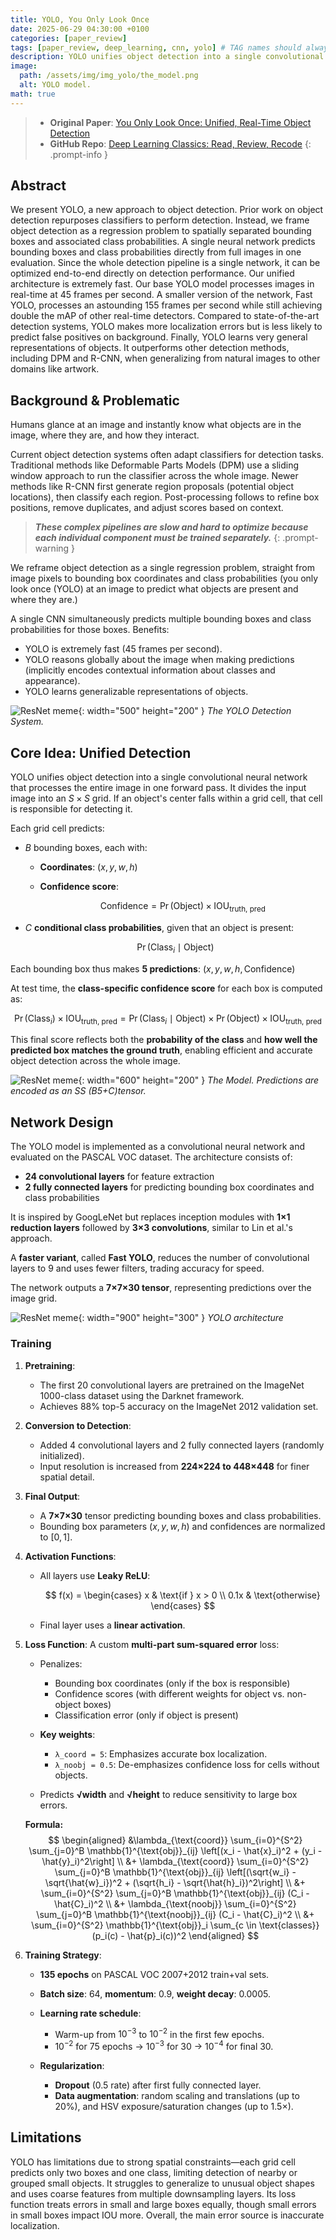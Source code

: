 ```yaml
---
title: YOLO, You Only Look Once
date: 2025-06-29 04:30:00 +0100
categories: [paper_review]
tags: [paper_review, deep_learning, cnn, yolo] # TAG names should always be lowercase
description: YOLO unifies object detection into a single convolutional neural network that processes the entire image in one forward pass.
image:
  path: /assets/img/img_yolo/the_model.png
  alt: YOLO model.
math: true
---
```



> - **Original Paper**: [You Only Look Once: Unified, Real-Time Object Detection](https://arxiv.org/abs/1506.02640)
> - **GitHub Repo**: [Deep Learning Classics: Read, Review, Recode](https://github.com/anyantudre/Deep_Learning_Classics)
{: .prompt-info }



## Abstract
We present YOLO, a new approach to object detection. Prior work on object detection repurposes classifiers to perform detection. Instead, we frame object detection as a regression problem to spatially separated bounding boxes and associated class probabilities. A single neural network predicts bounding boxes and class probabilities directly from full images in one evaluation. Since the whole detection pipeline is a single network, it can be optimized end-to-end directly on detection performance.
Our unified architecture is extremely fast. Our base YOLO model processes images in real-time at 45 frames per second. A smaller version of the network, Fast YOLO, processes an astounding 155 frames per second while still achieving double the mAP of other real-time detectors. Compared to state-of-the-art detection systems, YOLO makes more localization errors but is less likely to predict false positives on background. Finally, YOLO learns very general representations of objects. It outperforms other detection methods, including DPM and R-CNN, when generalizing from natural images to other domains like artwork.


## Background & Problematic
Humans glance at an image and instantly know what objects are in the image, where they are, and how they interact.

Current object detection systems often adapt classifiers for detection tasks. Traditional methods like Deformable Parts Models (DPM) use a sliding window approach to run the classifier across the whole image. Newer methods like R-CNN first generate region proposals (potential object locations), then classify each region. Post-processing follows to refine box positions, remove duplicates, and adjust scores based on context.

> ***These complex pipelines are slow and hard to optimize because each individual component must be trained separately.***
{: .prompt-warning }


We reframe object detection as a single regression problem, straight from image pixels to bounding box coordinates and class probabilities (you only look once (YOLO) at an image to predict what objects are present and where they are.)

A single CNN simultaneously predicts multiple bounding boxes and class probabilities for those boxes. Benefits:
- YOLO is extremely fast (45 frames per second).
- YOLO reasons globally about the image when making predictions (implicitly encodes contextual information about classes and appearance). 
- YOLO learns generalizable representations of objects.

![ResNet meme](/assets/img/img_yolo/yolo.png){: width="500" height="200" }
_The YOLO Detection System._



## Core Idea: Unified Detection
YOLO unifies object detection into a single convolutional neural network that processes the entire image in one forward pass. It divides the input image into an $S \times S$ grid. If an object's center falls within a grid cell, that cell is responsible for detecting it.

Each grid cell predicts:

* $B$ bounding boxes, each with:

  * **Coordinates**: $(x, y, w, h)$
  * **Confidence score**:

    $$
    \text{Confidence} = \Pr(\text{Object}) \times \text{IOU}_{\text{truth, pred}}
    $$
* $C$ **conditional class probabilities**, given that an object is present:

  $$
  \Pr(\text{Class}_i \mid \text{Object})
  $$

Each bounding box thus makes **5 predictions**:
$(x, y, w, h, \text{Confidence})$

At test time, the **class-specific confidence score** for each box is computed as:

$$
\Pr(\text{Class}_i) \times \text{IOU}_{\text{truth, pred}} = \Pr(\text{Class}_i \mid \text{Object}) \times \Pr(\text{Object}) \times \text{IOU}_{\text{truth, pred}}
$$

This final score reflects both the **probability of the class** and **how well the predicted box matches the ground truth**, enabling efficient and accurate object detection across the whole image.

![ResNet meme](/assets/img/img_yolo/the_model.png){: width="600" height="200" }
_The Model. Predictions are encoded as an S*S (B*5+C)tensor._



## Network Design
The YOLO model is implemented as a convolutional neural network and evaluated on the PASCAL VOC dataset. The architecture consists of:

* **24 convolutional layers** for feature extraction
* **2 fully connected layers** for predicting bounding box coordinates and class probabilities

It is inspired by GoogLeNet but replaces inception modules with **1×1 reduction layers** followed by **3×3 convolutions**, similar to Lin et al.'s approach.

A **faster variant**, called **Fast YOLO**, reduces the number of convolutional layers to 9 and uses fewer filters, trading accuracy for speed.

The network outputs a **7×7×30 tensor**, representing predictions over the image grid.

![ResNet meme](/assets/img/img_yolo/architecture.png){: width="900" height="300" }
_YOLO architecture_



### Training

1. **Pretraining**:
   * The first 20 convolutional layers are pretrained on the ImageNet 1000-class dataset using the Darknet framework.
   * Achieves 88% top-5 accuracy on the ImageNet 2012 validation set.

2. **Conversion to Detection**:
   * Added 4 convolutional layers and 2 fully connected layers (randomly initialized).
   * Input resolution is increased from **224×224 to 448×448** for finer spatial detail.

3. **Final Output**:
   * A **7×7×30** tensor predicting bounding boxes and class probabilities.
   * Bounding box parameters $(x, y, w, h)$ and confidences are normalized to $[0, 1]$.

4. **Activation Functions**:
   * All layers use **Leaky ReLU**:

     $$
     f(x) = \begin{cases}
     x & \text{if } x > 0 \\
     0.1x & \text{otherwise}
     \end{cases}
     $$
   * Final layer uses a **linear activation**.

5. **Loss Function**:
   A custom **multi-part sum-squared error** loss:

   * Penalizes:

     * Bounding box coordinates (only if the box is responsible)
     * Confidence scores (with different weights for object vs. non-object boxes)
     * Classification error (only if object is present)
   * **Key weights**:

     * `λ_coord = 5`: Emphasizes accurate box localization.
     * `λ_noobj = 0.5`: De-emphasizes confidence loss for cells without objects.
   * Predicts **√width** and **√height** to reduce sensitivity to large box errors.

   **Formula:**
   $$
   \begin{aligned}
   &\lambda_{\text{coord}} \sum_{i=0}^{S^2} \sum_{j=0}^B \mathbb{1}^{\text{obj}}_{ij} \left[(x_i - \hat{x}_i)^2 + (y_i - \hat{y}_i)^2\right] \\
   &+ \lambda_{\text{coord}} \sum_{i=0}^{S^2} \sum_{j=0}^B \mathbb{1}^{\text{obj}}_{ij} \left[(\sqrt{w_i} - \sqrt{\hat{w}_i})^2 + (\sqrt{h_i} - \sqrt{\hat{h}_i})^2\right] \\
   &+ \sum_{i=0}^{S^2} \sum_{j=0}^B \mathbb{1}^{\text{obj}}_{ij} (C_i - \hat{C}_i)^2 \\
   &+ \lambda_{\text{noobj}} \sum_{i=0}^{S^2} \sum_{j=0}^B \mathbb{1}^{\text{noobj}}_{ij} (C_i - \hat{C}_i)^2 \\
   &+ \sum_{i=0}^{S^2} \mathbb{1}^{\text{obj}}_i \sum_{c \in \text{classes}} (p_i(c) - \hat{p}_i(c))^2
   \end{aligned}
   $$

6. **Training Strategy**:
   * **135 epochs** on PASCAL VOC 2007+2012 train+val sets.
  
   * **Batch size**: 64, **momentum**: 0.9, **weight decay**: 0.0005.
  
   * **Learning rate schedule**:
     * Warm-up from $10^{-3}$ to $10^{-2}$ in the first few epochs.
     * $10^{-2}$ for 75 epochs → $10^{-3}$ for 30 → $10^{-4}$ for final 30.

   * **Regularization**:
     * **Dropout** (0.5 rate) after first fully connected layer.
     * **Data augmentation**: random scaling and translations (up to 20%), and HSV exposure/saturation changes (up to 1.5×).



## Limitations
YOLO has limitations due to strong spatial constraints—each grid cell predicts only two boxes and one class, limiting detection of nearby or grouped small objects. It struggles to generalize to unusual object shapes and uses coarse features from multiple downsampling layers. Its loss function treats errors in small and large boxes equally, though small errors in small boxes impact IOU more. Overall, the main error source is inaccurate localization.
